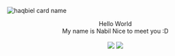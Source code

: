 ![haqbiel card name](https://cardivo.vercel.app/api?name=NabilAbdulkhaq%20&description=Hello%20my%20name%20is%20Nabil%20nice%20to%20meet%20you%20%F0%9F%91%8B&image=https://avatars.githubusercontent.com/u/71818199?s=400&v=4&pattern=hideout&colorPattern=%23eaeaea&opacity=0.5&instagram=nabilabduls&github=NabilAbdulkhaq)

<div align="center">
  Hello World
  <br>
  My name is Nabil
  Nice to meet you :D
  <br><br>
  <a href="mailto:ndulnation@gmail.com" style="text-decoration: none;">
    <img src="https://img.shields.io/badge/email%20-%23EA4335?&style=for-the-badge&logo=gmail&logoColor=white"/>
  </a>
  <a href="https://instagram.com/nabilabduls" style="text-decoration: none;">
    <img src="https://img.shields.io/badge/instagram-%23E4405F?&style=for-the-badge&logo=instagram&logoColor=white"/>
  </a>
